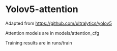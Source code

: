 # Yolov5-attention

Adapted from https://github.com/ultralytics/yolov5

Attention models are in models/attention_cfg

Training results are in runs/train
